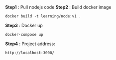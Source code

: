 **Step1** : Pull nodejs code
**Step2** : Build docker image
```
docker build -t learning/node:v1 .
```
**Step3** : Docker up
```
docker-compose up
```
**Step4** : Project address:
```
http://localhost:3000/
```